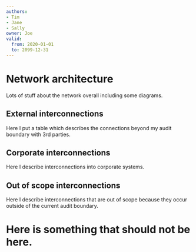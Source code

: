 ```yaml
---
authors:
- Tim
- Jane
- Sally
owner: Joe
valid:
  from: 2020-01-01
  to: 2099-12-31
---
```

# Network architecture

Lots of stuff about the network overall including some diagrams.

## External interconnections

Here I put a table which describes the connections beyond my audit boundary with 3rd parties.

## Corporate interconnections

Here I describe interconnections into corporate systems.

## Out of scope interconnections

Here I describe interconnections that are out of scope because they occur outside of the current audit boundary.


# Here is something that should not be here.